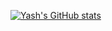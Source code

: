 [![Yash's GitHub stats](https://github-readme-stats.vercel.app/api?username=yiungyiung)](https://github.com/yiungyiung/github-readme-stats)
